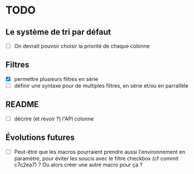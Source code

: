 
TODO
====

## Le système de tri par défaut

- [ ] On devrait pouvoir choisir la priorité de chaque colonne

## Filtres

- [x] permettre plusieurs filtres en série
- [ ] définir une syntaxe pour de multiples filtres, en série et/ou en parrallèle

## README

- [ ] décrire (et revoir ?) l'API colonne

## Évolutions futures

- [ ] Peut-être que les macros pourraient prendre aussi l'environnement en paramètre, pour éviter les soucis avec le filtre checkbox (cf commit c7c2ea7) ? Ou alors créer une autre macro pour ça ?
